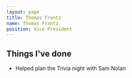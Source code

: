 ```yaml
---
layout: page
title: Thomas Frantz
name: Thomas Frantz
position: Vice President
---
```

## Things I've done
 - Helped plan the Trivia night with Sam Nolan
